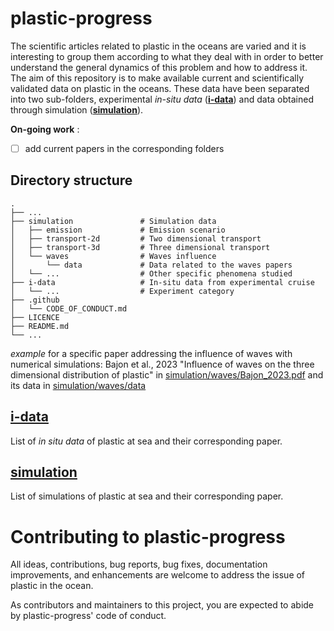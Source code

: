 # plastic-progress

The scientific articles related to plastic in the oceans are varied and it is interesting to group them according to what they deal with in order to better understand the general dynamics of this problem and how to address it. The aim of this repository is to make available current and scientifically validated data on plastic in the oceans. These data have been separated into two sub-folders, experimental *in-situ data* (**[i-data](i-data)**) and data obtained through simulation (**[simulation](simulation)**).

**On-going work** : 
- [ ] add current papers in the corresponding folders

## Directory structure
    .
    ├── ...
    ├── simulation               # Simulation data
    │   ├── emission             # Emission scenario 
    │   ├── transport-2d         # Two dimensional transport
    │   ├── transport-3d         # Three dimensional transport
    │   └── waves                # Waves influence 
    │       └── data             # Data related to the waves papers
    │   └── ...                  # Other specific phenomena studied
    ├── i-data                   # In-situ data from experimental cruise
    │   └── ...                  # Experiment category 
    ├── .github                  
    │   └── CODE_OF_CONDUCT.md                
    ├── LICENCE                    
    ├── README.md                   
    └── ...

*example* for a specific paper addressing the influence of waves with numerical simulations: Bajon et al., 2023 "Influence of waves on the three dimensional distribution of plastic" in [simulation/waves/Bajon\_2023.pdf](simulation/waves/Bajon\_2023.pdf) and its data in [simulation/waves/data](simulation/waves/data)

## [i-data](i-data)
List of *in situ data* of plastic at sea and their corresponding paper.

## [simulation](simulation)
List of simulations of plastic at sea and their corresponding paper.

# Contributing to plastic-progress

All ideas, contributions, bug reports, bug fixes, documentation improvements, and enhancements are welcome to address the issue of plastic in the ocean.

As contributors and maintainers to this project, you are expected to abide by plastic-progress' code of conduct. 



